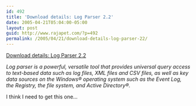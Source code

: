 ```yaml
---
id: 492
title: 'Download details: Log Parser 2.2'
date: 2005-04-21T05:04:00-05:00
layout: post
guid: http://www.rajapet.com/?p=492
permalink: /2005/04/21/download-details-log-parser-22/
---
```

[Download details: Log Parser 2.2](http://www.microsoft.com/downloads/details.aspx?familyid=890cd06b-abf8-4c25-91b2-f8d975cf8c07&displaylang=en)

_Log parser is a powerful, versatile tool that provides universal query access to text-based data such as log files, XML files and CSV files, as well as key data sources on the Windows® operating system such as the Event Log, the Registry, the file system, and Active Directory®._

I think I need to get this one&#8230;